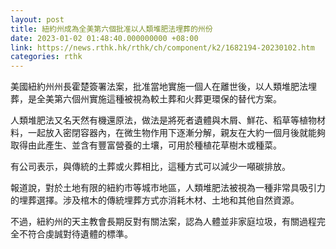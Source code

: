 ```yaml
---
layout: post
title: 紐約州成為全美第六個批准以人類堆肥法埋葬的州份
date: 2023-01-02 01:48:40.000000000 +08:00
link: https://news.rthk.hk/rthk/ch/component/k2/1682194-20230102.htm
categories: rthk
---
```


美國紐約州州長霍楚簽署法案，批准當地實施一個人在離世後，以人類堆肥法埋葬，是全美第六個州實施這種被視為較土葬和火葬更環保的替代方案。

人類堆肥法又名天然有機還原法，做法是將死者遺體與木屑、鮮花、稻草等植物材料，一起放入密閉容器內，在微生物作用下逐漸分解，親友在大約一個月後就能夠取得由此產生、並含有豐富營養的土壤，可用於種植花草樹木或種菜。

有公司表示，與傳統的土葬或火葬相比，這種方式可以減少一噸碳排放。

報道說，對於土地有限的紐約市等城市地區，人類堆肥法被視為一種非常具吸引力的埋葬選擇。涉及棺木的傳統埋葬方式亦消耗木材、土地和其他自然資源。

不過，紐約州的天主教會長期反對有關法案，認為人體並非家庭垃圾，有關過程完全不符合虔誠對待遺體的標準。
